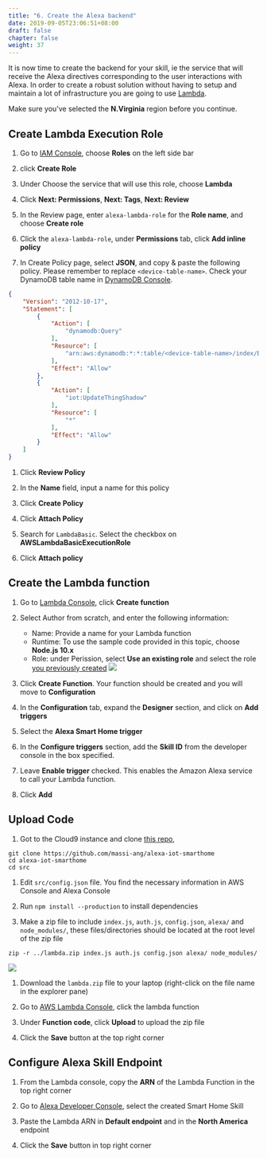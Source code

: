 ```yaml
---
title: "6. Create the Alexa backend"
date: 2019-09-05T23:06:51+08:00
draft: false
chapter: false
weight: 37
---
```


It is now time to create the backend for your skill, ie the service that will receive the Alexa directives 
corresponding to the user interactions with Alexa. 
In order to create a robust solution without having to setup and maintain a lot of infrastructure you are going to use [Lambda](https://aws.amazon.com/lambda/). 



Make sure you've selected the **N.Virginia** region before you continue.


## Create Lambda Execution Role

1. Go to [IAM Console](https://console.aws.amazon.com/iam), choose **Roles** on the left side bar

1. click **Create Role**

1. Under Choose the service that will use this role, choose **Lambda**

1. Click **Next: Permissions**, **Next: Tags**, **Next: Review**

1. In the Review page, enter `alexa-lambda-role` for the **Role name**, and choose **Create role**

1. Click the `alexa-lambda-role`, under **Permissions** tab, click **Add inline policy**

1. In Create Policy page, select **JSON**, and copy & paste the following policy. Please remember to 
replace `<device-table-name>`. Check your DynamoDB table name in [DynamoDB 
Console](https://console.aws.amazon.com/dynamodb/home?region=us-east-1#tables:).
```json
{
    "Version": "2012-10-17",
    "Statement": [
        {
            "Action": [
                "dynamodb:Query"
            ],
            "Resource": [
                "arn:aws:dynamodb:*:*:table/<device-table-name>/index/ByUsernameThingName"
            ],
            "Effect": "Allow"
        },
        {
            "Action": [
                "iot:UpdateThingShadow"
            ],
            "Resource": [
                "*"
            ],
            "Effect": "Allow"
        }
    ]
}
```

1. Click **Review Policy**

1. In the **Name** field, input a name for this policy

1. Click **Create Policy**

1. Click **Attach Policy**

1. Search for `LambdaBasic`. Select the checkbox on **AWSLambdaBasicExecutionRole**

1. Click **Attach policy**

## Create the Lambda function

1. Go to [Lambda Console](https://console.aws.amazon.com/lambda/home?region=us-east-1), click **Create function**

1. Select Author from scratch, and enter the following information:
    - Name: Provide a name for your Lambda function
    - Runtime: To use the sample code provided in this topic, choose **Node.js 10.x**
    - Role: under Perission, select **Use an existing role** and select the role [you previously created](#create-lambda-execution-role)
    ![](/images/smart-home/create-lambda-1.png)

1. Click **Create Function**. Your function should be created and you will move to **Configuration**

1. In the **Configuration** tab, expand the **Designer** section, and click on **Add triggers** 

1. Select the **Alexa Smart Home trigger**

1. In the **Configure triggers** section, add the **Skill ID** from the developer console in the box specified. 

1. Leave **Enable trigger** checked. This enables the Amazon Alexa service to call your Lambda 
function. 

1. Click **Add**

## Upload Code
1. Got to the Cloud9 instance and clone [this repo](https://github.com/massi-ang/alexa-iot-smarthome), 

```shell
git clone https://github.com/massi-ang/alexa-iot-smarthome
cd alexa-iot-smarthome
cd src
```

1. Edit `src/config.json` file. You find the necessary information in AWS Console and Alexa 
Console

1. Run `npm install --production` to install dependencies

1. Make a zip file to include `index.js`, `auth.js`, `config.json`, `alexa/` and `node_modules/`,
these files/directories should be located at the root level of the zip file
```
zip -r ../lambda.zip index.js auth.js config.json alexa/ node_modules/
```
![](/images/smart-home/lambda-file-structure.png)

1. Download the `lambda.zip` file to your laptop (right-click on the file name in the explorer pane) 

1. Go to [AWS Lambda Console](https://console.aws.amazon.com/lambda), click the lambda function

1. Under **Function code**, click **Upload** to upload the zip file

1. Click the **Save** button at the top right corner


## Configure Alexa Skill Endpoint

1. From the Lambda console, copy the **ARN** of the Lambda Function in the top right corner

1. Go to [Alexa Developer Console](https://developer.amazon.com/alexa/console/ask), select
the created Smart Home Skill

1. Paste the Lambda ARN in **Default endpoint** and in the  **North America** endpoint

1. Click the **Save** button in top right corner